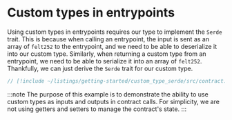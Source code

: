 # Custom types in entrypoints

Using custom types in entrypoints requires our type to implement the `Serde` trait. This is because when calling an entrypoint, the input is sent as an array of `felt252` to the entrypoint, and we need to be able to deserialize it into our custom type. Similarly, when returning a custom type from an entrypoint, we need to be able to serialize it into an array of `felt252`.
Thankfully, we can just derive the `Serde` trait for our custom type.

```rust
// [!include ~/listings/getting-started/custom_type_serde/src/contract.cairo:contract]
```

:::note
The purpose of this example is to demonstrate the ability to use custom types as inputs and outputs in contract calls. For simplicity, we are not using getters and setters to manage the contract's state.
:::
